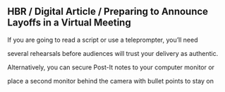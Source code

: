 ## HBR / Digital Article / Preparing to Announce Layoffs in a Virtual Meeting

If you are going to read a script or use a teleprompter, you’ll need

several rehearsals before audiences will trust your delivery as authentic.

Alternatively, you can secure Post-It notes to your computer monitor or

place a second monitor behind the camera with bullet points to stay on